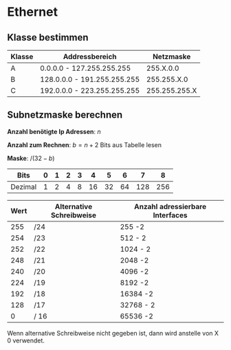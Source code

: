 # Ethernet

## Klasse bestimmen

| Klasse | Addressbereich | Netzmaske |
|--|--|--|
| A | 0.0.0.0 - 127.255.255.255 | 255.X.0.0 |
| B | 128.0.0.0 - 191.255.255.255 | 255.255.X.0 |
| C | 192.0.0.0 - 223.255.255.255 | 255.255.255.X |

## Subnetzmaske berechnen
**Anzahl benötigte Ip Adressen**: $n$

**Anzahl zum Rechnen**: $b = n + 2$ Bits aus Tabelle lesen

**Maske**: $/(32 - b)$

| Bits  | 0 | 1 | 2 | 3 | 4 | 5 | 6 | 7 | 8 |
|---|---|---|---|---|---|---|---|---|---|
| Dezimal | 1 | 2 | 4 | 8 | 16| 32| 64|128|256|


| Wert | Alternative Schreibweise | Anzahl adressierbare Interfaces |
|--|--|--|
| 255 | /24 | 255 -2 |
| 254 | /23 | 512 - 2 |
| 252 | /22 | 1024 - 2 |
| 248 | /21 | 2048 -2 |
| 240 | /20 | 4096 -2 |
| 224 | /19 | 8192 -2 |
| 192 | /18 | 16384 -2 |
| 128 | /17 | 32768 - 2 |
| 0 | / 16 | 65536 -2 |

Wenn alternative Schreibweise nicht gegeben ist, dann wird anstelle von X 0 verwendet.
